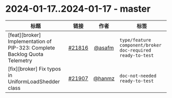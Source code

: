 # 2024-01-17..2024-01-17 - master
| 标题 | 链接 | 作者 | 标签 |
| - | :--: | :--: | - |
| [feat][broker] Implementation of PIP-323: Complete Backlog Quota Telemetry | [#21816](https://github.com/apache/pulsar/pull/21816) | [@asafm](https://github.com/asafm) | `type/feature` `component/broker` `doc-required` `ready-to-test`  | 
| [fix][broker] Fix typos in UniformLoadShedder class | [#21907](https://github.com/apache/pulsar/pull/21907) | [@hanmz](https://github.com/hanmz) | `doc-not-needed` `ready-to-test`  | 
